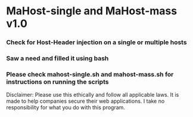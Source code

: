 # MaHost-single and MaHost-mass v1.0
### Check for Host-Header injection on a single or multiple hosts
### Saw a need and filled it using bash
### Please check mahost-single.sh and mahost-mass.sh for instructions on running the scripts

Disclaimer: Please use this ethically and follow all applicable laws. It is made to help companies secure their web applications. I take no responsibility for what you do with this program.

